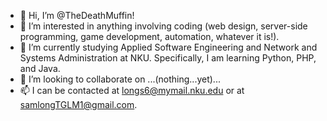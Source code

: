 - 👋 Hi, I’m @TheDeathMuffin!
- 👀 I’m interested in anything involving coding (web design, server-side programming, game development, automation, whatever it is!).
- 🌱 I’m currently studying Applied Software Engineering and Network and Systems Administration at NKU. Specifically, I am learning Python, PHP, and Java.
- 💞️ I’m looking to collaborate on ...(nothing...yet)...
- 📫 I can be contacted at longs6@mymail.nku.edu or at samlongTGLM1@gmail.com.

<!---
TheDeathMuffin/TheDeathMuffin is a ✨ special ✨ repository because its `README.md` (this file) appears on your GitHub profile.
You can click the Preview link to take a look at your changes.
--->
